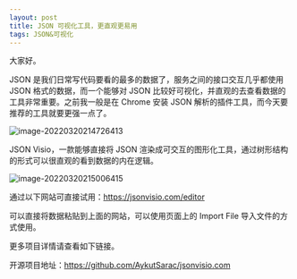 ```yaml
---
layout: post
title: JSON 可视化工具，更直观更易用
tags: JSON&可视化
---
```


大家好。

JSON 是我们日常写代码要看的最多的数据了，服务之间的接口交互几乎都使用 JSON 格式的数据，而一个能够对 JSON 比较好可视化，并直观的去查看数据的工具非常重要。之前我一般是在 Chrome 安装 JSON 解析的插件工具，而今天要推荐的工具就要更强一点了。

![image-20220320214726413](https://7465-test-3c9b5e-1-1301419220.tcb.qcloud.la/images/compress_image-20220320214726413.png)

JSON Visio，一款能够直接将 JSON 渲染成可交互的图形化工具，通过树形结构的形式可以很直观的看到数据的内在逻辑。

![image-20220320215006415](https://7465-test-3c9b5e-1-1301419220.tcb.qcloud.la/images/compress_image-20220320215006415.png)

通过以下网站可直接试用：https://jsonvisio.com/editor

可以直接将数据粘贴到上面的网站，可以使用页面上的 Import File 导入文件的方式使用。

更多项目详情请查看如下链接。

开源项目地址：https://github.com/AykutSarac/jsonvisio.com
